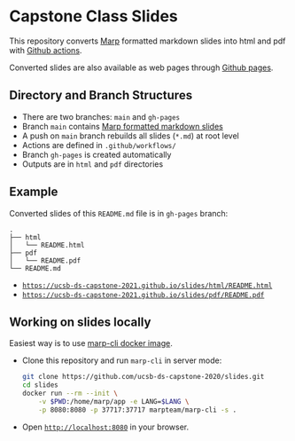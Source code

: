 <!--
theme: gaia
paginate: true
headingDivider: 2
backgroundColor: white
-->

# Capstone Class Slides

This repository converts [Marp](https://marp.app) formatted markdown slides into html and pdf with [Github actions](https://github.com/actions).

Converted slides are also available as web pages through [Github pages](https://pages.github.com).

## Directory and Branch Structures

- There are two branches: `main` and `gh-pages`
- Branch `main` contains [Marp formatted markdown slides](https://marpit.marp.app/directives)
- A push on `main` branch rebuilds all slides (`*.md`) at root level
- Actions are defined in `.github/workflows/`
- Branch `gh-pages` is created automatically
- Outputs are in `html` and `pdf` directories

## Example

Converted slides of this `README.md` file is in `gh-pages` branch:

```
.
├── html
│   └── README.html
├── pdf
│   └── README.pdf
└── README.md
```

- [`https://ucsb-ds-capstone-2021.github.io/slides/html/README.html`](https://ucsb-ds-capstone-2021.github.io/slides/html/README.html)
- [`https://ucsb-ds-capstone-2021.github.io/slides/pdf/README.pdf`](https://ucsb-ds-capstone-2021.github.io/slides/pdf/README.pdf)

## Working on slides locally

Easiest way is to use [marp-cli docker image](https://hub.docker.com/r/marpteam/marp-cli/).

- Clone this repository and run `marp-cli` in server mode:  
    ```bash
    git clone https://github.com/ucsb-ds-capstone-2020/slides.git
    cd slides
    docker run --rm --init \
        -v $PWD:/home/marp/app -e LANG=$LANG \
        -p 8080:8080 -p 37717:37717 marpteam/marp-cli -s .        
    ```
- Open [`http://localhost:8080`](http://localhost:8080) in your browser.


